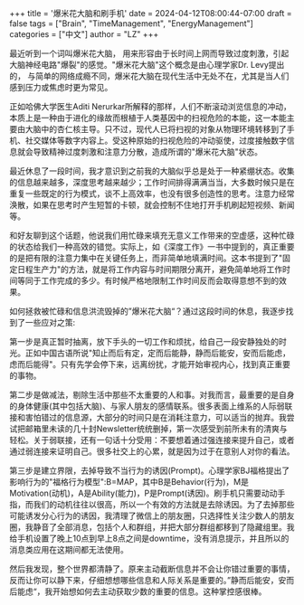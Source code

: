 +++
title = '爆米花大脑和刷手机'
date = 2024-04-12T08:00:44-07:00
draft = false
tags = ["Brain", "TimeManagement", "EnergyManagement"]
categories = ["中文"]
author = "LZ"
+++

最近听到一个词叫爆米花大脑， 用来形容由于长时间上网而导致过度刺激，引起大脑神经电路"爆裂"的感觉。"爆米花大脑"这个概念是由心理学家Dr. Levy提出的， 与简单的网络成瘾不同，爆米花大脑在现代生活中无处不在，尤其是当人们感到压力或焦虑时更为常见。

正如哈佛大学医生Aditi Nerurkar所解释的那样，人们不断滚动浏览信息的冲动，本质上是一种由于进化的缘故而根植于人类基因中的扫视危险的本能，这一本能主要由大脑中的杏仁核主导。只不过，现代人已将扫视的对象从物理环境转移到了手机、社交媒体等数字内容上。受这种原始的扫视危险的冲动驱使，过度接触数字信息就会导致精神过度刺激和注意力分散，造成所谓的"爆米花大脑"状态。

最近休息了一段时间，我才意识到之前我的大脑似乎总是处于一种紧绷状态。收集的信息越来越多，深度思考越来越少；工作时间排得满满当当，大多数时候只是在重复一些既定的行为模式，谈不上高效率，也没有很多创造性的思考。注意力经常涣散，如果在思考时产生短暂的卡顿，就会控制不住地打开手机刷起短视频、新闻等。

和好友聊到这个话题，他说我们用忙碌来填充无意义工作带来的空虚感，这种忙碌的状态给我们一种高效的错觉。实际上，如《深度工作》一书中提到的，真正重要的是把有限的注意力集中在关键任务上，而非简单地填满时间。这本书提到了"固定日程生产力"的方法，就是将工作内容与时间期限分离开，避免简单地将工作时间等同于工作完成的多少。有时候严格地限制工作时间反而会取得意想不到的效果。
  
如何拯救被忙碌和信息洪流毁掉的”爆米花大脑“？通过这段时间的休息，我逐步找到了一些应对之策:

第一步是真正暂时抽离，放下手头的一切工作和烦扰，给自己一段安静独处的时光。正如中国古语所说"知止而后有定，定而后能静，静而后能安，安而后能虑，虑而后能得"。只有先学会停下来，远离纷扰，才能开始审视内心，找到真正重要的事物。

第二步是做减法，剔除生活中那些不太重要的人和事。对我而言，最重要的是自身的身体健康(其中包括大脑)、与家人朋友的感情联系。很多表面上维系的人际弱联接和害怕错过的信息源，大部分的时间只是在消耗注意力，可以适当的抛弃。我尝试把邮箱里未读的几十封Newsletter统统删掉，第一次感受到前所未有的清爽与轻松。关于弱联接，还有一句话十分受用：不要想着通过强连接来提升自己，或者通过弱连接来证明自己。很多社交上的心累，就是因为过于在意别人对你的看法。

第三步是建立界限，去掉导致不当行为的诱因(Prompt)。心理学家BJ福格提出了影响行为的"福格行为模型":B=MAP，其中B是Behavior(行为)，M是Motivation(动机)，A是Ability(能力)，P是Prompt(诱因)。刷手机只需要动动手指，而我们的动机往往以很高，所以一个有效的方法就是去除诱因。为了去掉那些可能诱发分心行为的诱因，我清理了微信上的朋友圈，只选择性关注少数人的朋友圈，我静音了全部消息，包括个人和群组，并把大部分群组都移到了隐藏组里。我给手机设置了晚上10点到早上8点之间是downtime，没有消息提示，并且所以的消息类应用在这期间都无法使用。

然后我发现，整个世界都清静了。原来主动截断信息并不会让你错过重要的事情，反而让你可以静下来，仔细想想哪些信息和人际关系是重要的。”静而后能安，安而后能虑“，我开始想如何去主动获取少数的重要的信息。这种掌控感很棒。
